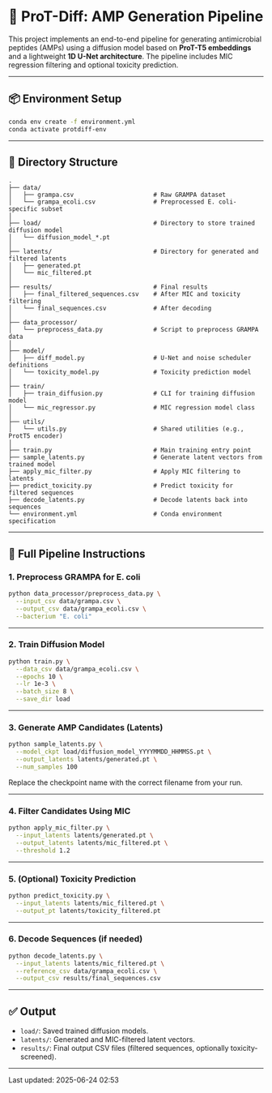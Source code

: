 # 🧬 ProT-Diff: AMP Generation Pipeline

This project implements an end-to-end pipeline for generating antimicrobial peptides (AMPs) using a diffusion model based on **ProT-T5 embeddings** and a lightweight **1D U-Net architecture**. The pipeline includes MIC regression filtering and optional toxicity prediction.

---

## 📦 Environment Setup

```bash
conda env create -f environment.yml
conda activate protdiff-env
```

---

## 📁 Directory Structure

```
.
├── data/
│   ├── grampa.csv                      # Raw GRAMPA dataset
│   └── grampa_ecoli.csv                # Preprocessed E. coli-specific subset
│
├── load/                               # Directory to store trained diffusion model
│   └── diffusion_model_*.pt
│
├── latents/                            # Directory for generated and filtered latents
│   ├── generated.pt
│   └── mic_filtered.pt
│
├── results/                            # Final results
│   ├── final_filtered_sequences.csv    # After MIC and toxicity filtering
│   └── final_sequences.csv             # After decoding
│
├── data_processor/
│   └── preprocess_data.py              # Script to preprocess GRAMPA data
│
├── model/
│   ├── diff_model.py                   # U-Net and noise scheduler definitions
│   └── toxicity_model.py               # Toxicity prediction model
│
├── train/
│   ├── train_diffusion.py              # CLI for training diffusion model
│   └── mic_regressor.py                # MIC regression model class
│
├── utils/
│   └── utils.py                        # Shared utilities (e.g., ProtT5 encoder)
│
├── train.py                            # Main training entry point
├── sample_latents.py                   # Generate latent vectors from trained model
├── apply_mic_filter.py                 # Apply MIC filtering to latents
├── predict_toxicity.py                 # Predict toxicity for filtered sequences
├── decode_latents.py                   # Decode latents back into sequences
└── environment.yml                     # Conda environment specification

```

---

## 🚀 Full Pipeline Instructions

### 1. Preprocess GRAMPA for E. coli

```bash
python data_processor/preprocess_data.py \
  --input_csv data/grampa.csv \
  --output_csv data/grampa_ecoli.csv \
  --bacterium "E. coli"
```

---

### 2. Train Diffusion Model

```bash
python train.py \
  --data_csv data/grampa_ecoli.csv \
  --epochs 10 \
  --lr 1e-3 \
  --batch_size 8 \
  --save_dir load
```

---

### 3. Generate AMP Candidates (Latents)

```bash
python sample_latents.py \
  --model_ckpt load/diffusion_model_YYYYMMDD_HHMMSS.pt \
  --output_latents latents/generated.pt \
  --num_samples 100
```

Replace the checkpoint name with the correct filename from your run.

---

### 4. Filter Candidates Using MIC

```bash
python apply_mic_filter.py \
  --input_latents latents/generated.pt \
  --output_latents latents/mic_filtered.pt \
  --threshold 1.2
```

---

### 5. (Optional) Toxicity Prediction

```bash
python predict_toxicity.py \
  --input_latents latents/mic_filtered.pt \
  --output_pt latents/toxicity_filtered.pt
```

---

### 6. Decode Sequences (if needed)

```bash
python decode_latents.py \
  --input_latents latents/mic_filtered.pt \
  --reference_csv data/grampa_ecoli.csv \
  --output_csv results/final_sequences.csv
```

---

## ✅ Output

- `load/`: Saved trained diffusion models.
- `latents/`: Generated and MIC-filtered latent vectors.
- `results/`: Final output CSV files (filtered sequences, optionally toxicity-screened).

---

Last updated: 2025-06-24 02:53
